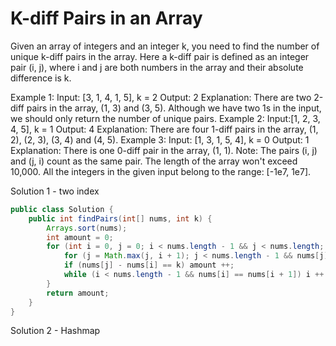 # K-diff Pairs in an Array

Given an array of integers and an integer k, you need to find the number of unique k-diff pairs in the array. Here a k-diff pair is defined as an integer pair (i, j), where i and j are both numbers in the array and their absolute difference is k.

Example 1:
Input: [3, 1, 4, 1, 5], k = 2
Output: 2
Explanation: There are two 2-diff pairs in the array, (1, 3) and (3, 5).
Although we have two 1s in the input, we should only return the number of unique pairs.
Example 2:
Input:[1, 2, 3, 4, 5], k = 1
Output: 4
Explanation: There are four 1-diff pairs in the array, (1, 2), (2, 3), (3, 4) and (4, 5).
Example 3:
Input: [1, 3, 1, 5, 4], k = 0
Output: 1
Explanation: There is one 0-diff pair in the array, (1, 1).
Note:
The pairs (i, j) and (j, i) count as the same pair.
The length of the array won't exceed 10,000.
All the integers in the given input belong to the range: [-1e7, 1e7].

Solution 1 - two index
```java
public class Solution {
    public int findPairs(int[] nums, int k) {
        Arrays.sort(nums);
        int amount = 0;
        for (int i = 0, j = 0; i < nums.length - 1 && j < nums.length; ++ i) {
            for (j = Math.max(j, i + 1); j < nums.length - 1 && nums[j] - nums[i] < k; ++ j) ;
            if (nums[j] - nums[i] == k) amount ++;
            while (i < nums.length - 1 && nums[i] == nums[i + 1]) i ++ ;
        }
        return amount;
    }
}
```

Solution 2 - Hashmap
